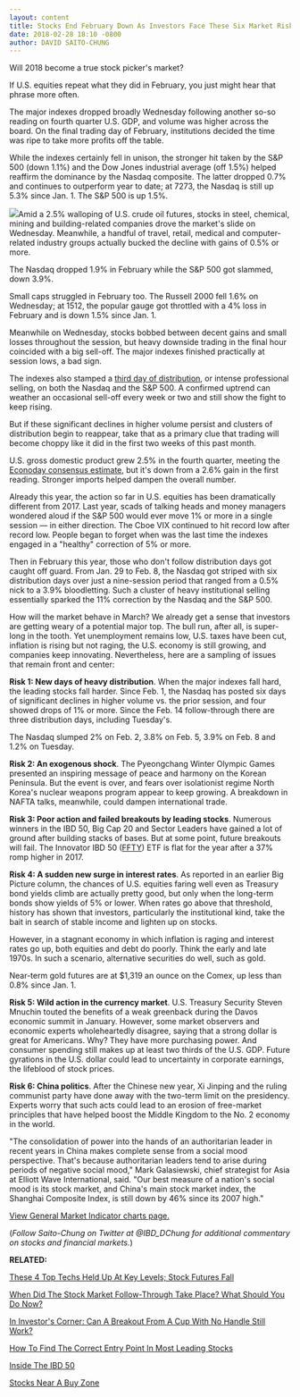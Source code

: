```yaml
---
layout: content
title: Stocks End February Down As Investors Face These Six Market Risks
date: 2018-02-28 18:10 -0800
author: DAVID SAITO-CHUNG
---
```






Will 2018 become a true stock picker's market?




 If U.S. equities repeat what they did in February, you just might hear that phrase more often.


The major indexes dropped broadly Wednesday following another so-so reading on fourth quarter U.S. GDP, and volume was higher across the board. On the final trading day of February, institutions decided the time was ripe to take more profits off the table.


While the indexes certainly fell in unison, the stronger hit taken by the S&P 500 (down 1.1%) and the Dow Jones industrial average (off 1.5%) helped reaffirm the dominance by the Nasdaq composite. The latter dropped 0.7% and continues to outperform year to date; at 7273, the Nasdaq is still up 5.3% since Jan. 1. The S&P 500 is up 1.5%.


![](https://www.investors.com/wp-content/uploads/2018/02/MP_3x0_022818-201x300.jpg)Amid a 2.5% walloping of U.S. crude oil futures, stocks in steel, chemical, mining and building-related companies drove the market's slide on Wednesday. Meanwhile, a handful of travel, retail, medical and computer-related industry groups actually bucked the decline with gains of 0.5% or more.


The Nasdaq dropped 1.9% in February while the S&P 500 got slammed, down 3.9%.


Small caps struggled in February too. The Russell 2000 fell 1.6% on Wednesday; at 1512, the popular gauge got throttled with a 4% loss in February and is down 1.5% since Jan. 1.


Meanwhile on Wednesday, stocks bobbed between decent gains and small losses throughout the session, but heavy downside trading in the final hour coincided with a big sell-off. The major indexes finished practically at session lows, a bad sign.


The indexes also stamped a [third day of distribution](https://www.investors.com/how-to-invest/investors-corner/how-do-you-spot-a-major-market-top-easy-look-for-heavy-distribution/), or intense professional selling, on both the Nasdaq and the S&P 500. A confirmed uptrend can weather an occasional sell-off every week or two and still show the fight to keep rising.


But if these significant declines in higher volume persist and clusters of distribution begin to reappear, take that as a primary clue that trading will become choppy like it did in the first two weeks of this past month.


U.S. gross domestic product grew 2.5% in the fourth quarter, meeting the [Econoday consensus estimate](https://research.investors.com/economic-calendar/), but it's down from a 2.6% gain in the first reading. Stronger imports helped dampen the overall number.


Already this year, the action so far in U.S. equities has been dramatically different from 2017. Last year, scads of talking heads and money managers wondered aloud if the S&P 500 would ever move 1% or more in a single session — in either direction. The Cboe VIX continued to hit record low after record low. People began to forget when was the last time the indexes engaged in a "healthy" correction of 5% or more.


Then in February this year, those who don't follow distribution days got caught off guard. From Jan. 29 to Feb. 8, the Nasdaq got striped with six distribution days over just a nine-session period that ranged from a 0.5% nick to a 3.9% bloodletting. Such a cluster of heavy institutional selling essentially sparked the 11% correction by the Nasdaq and the S&P 500.


How will the market behave in March? We already get a sense that investors are getting weary of a potential major top. The bull run, after all, is super-long in the tooth. Yet unemployment remains low, U.S. taxes have been cut, inflation is rising but not raging, the U.S. economy is still growing, and companies keep innovating. Nevertheless, here are a sampling of issues that remain front and center:


**Risk 1: New days of heavy distribution**. When the major indexes fall hard, the leading stocks fall harder. Since Feb. 1, the Nasdaq has posted six days of significant declines in higher volume vs. the prior session, and four showed drops of 1% or more. Since the Feb. 14 follow-through there are three distribution days, including Tuesday's.


The Nasdaq slumped 2% on Feb. 2, 3.8% on Feb. 5, 3.9% on Feb. 8 and 1.2% on Tuesday.


**Risk 2: An exogenous shock**. The Pyeongchang Winter Olympic Games presented an inspiring message of peace and harmony on the Korean Peninsula. But the event is over, and fears over isolationist regime North Korea's nuclear weapons program appear to keep growing. A breakdown in NAFTA talks, meanwhile, could dampen international trade.


**Risk 3: Poor action and failed breakouts by leading stocks**. Numerous winners in the IBD 50, Big Cap 20 and Sector Leaders have gained a lot of ground after building stacks of bases. But at some point, future breakouts will fail. The Innovator IBD 50 ([FFTY](https://research.investors.com/quote.aspx?symbol=FFTY)) ETF is flat for the year after a 37% romp higher in 2017.


**Risk 4: A sudden new surge in interest rates**. As reported in an earlier Big Picture column, the chances of U.S. equities faring well even as Treasury bond yields climb are actually pretty good, but only when the long-term bonds show yields of 5% or lower. When rates go above that threshold, history has shown that investors, particularly the institutional kind, take the bait in search of stable income and lighten up on stocks.


However, in a stagnant economy in which inflation is raging and interest rates go up, both equities and debt do poorly. Think the early and late 1970s. In such a scenario, alternative securities do well, such as gold.


Near-term gold futures are at $1,319 an ounce on the Comex, up less than 0.8% since Jan. 1.


**Risk 5: Wild action in the currency market**. U.S. Treasury Security Steven Mnuchin touted the benefits of a weak greenback during the Davos economic summit in January. However, some market observers and economic experts wholeheartedly disagree, saying that a strong dollar is great for Americans. Why? They have more purchasing power. And consumer spending still makes up at least two thirds of the U.S. GDP. Future gyrations in the U.S. dollar could lead to uncertainty in corporate earnings, the lifeblood of stock prices.


**Risk 6: China politics**. After the Chinese new year, Xi Jinping and the ruling communist party have done away with the two-term limit on the presidency. Experts worry that such acts could lead to an erosion of free-market principles that have helped boost the Middle Kingdom to the No. 2 economy in the world.


"The consolidation of power into the hands of an authoritarian leader in recent years in China makes complete sense from a social mood perspective. That's because authoritarian leaders tend to arise during periods of negative social mood," Mark Galasiewski, chief strategist for Asia at Elliott Wave International, said. "Our best measure of a nation's social mood is its stock market, and China's main stock market index, the Shanghai Composite Index, is still down by 46% since its 2007 high."


[View General Market Indicator charts page.](https://www.investors.com/wp-content/uploads/2018/02/IBD2802152459GMI.pdf)


(*Follow Saito-Chung on Twitter at @IBD\_DChung for additional commentary on stocks and financial markets.*)


**RELATED:**


[These 4 Top Techs Held Up At Key Levels; Stock Futures Fall](https://www.investors.com/market-trend/stock-market-today/s-apple-micron-square-applied-materials-stand-out/)


[When Did The Stock Market Follow-Through Take Place? What Should You Do Now?](https://www.investors.com/market-trend/the-big-picture/nasdaq-leads-stocks-higher-the-market-outlook-has-changed-again/)


[In Investor's Corner: Can A Breakout From A Cup With No Handle Still Work?](https://www.investors.com/how-to-invest/investors-corner/investing-202-why-some-great-cup-bases-dont-form-a-handle/)


[How To Find The Correct Entry Point In Most Leading Stocks](https://www.investors.com/how-to-invest/investors-corner/chart-reading-basics-how-a-buy-point-marks-a-time-of-opportunity/)


[Inside The IBD 50](https://research.investors.com/stock-lists/ibd-50/)


[Stocks Near A Buy Zone](https://www.investors.com/category/stock-lists/stocks-near-a-buy-zone/)




